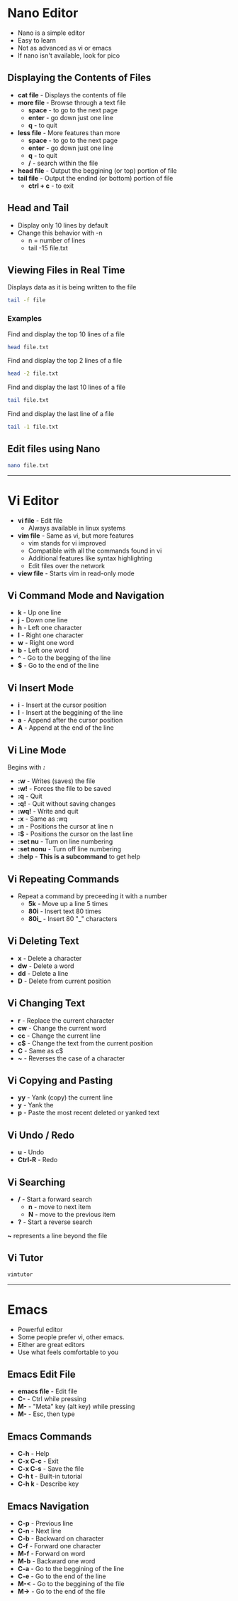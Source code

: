 # Nano Editor
- Nano is a simple editor
- Easy to learn
- Not as advanced as vi or emacs
- If nano isn't available, look for pico

## Displaying the Contents of Files
- **cat file** - Displays the contents of file
- **more file** -  Browse through a text file
  - **space** - to go to the next page
  - **enter** - go down just one line
  - **q** - to quit
- **less file** - More features than more
  - **space** - to go to the next page
  - **enter** - go down just one line
  - **q** - to quit
  - **/** - search within the file
- **head file** - Output the beggining (or top) portion of file
- **tail file** - Output the endind (or bottom) portion of file
  - **ctrl + c** - to exit

## Head and Tail
- Display only 10 lines by default
- Change this behavior with -n
  - n = number of lines
  - tail -15 file.txt

## Viewing Files in Real Time
Displays data as it is being written to the file
```bash
tail -f file 
```

### Examples
Find and display the top 10 lines of a file
```bash
head file.txt
```

Find and display the top 2 lines of a file
```bash
head -2 file.txt
```

Find and display the last 10 lines of a file
```bash
tail file.txt
```

Find and display the last line of a file
```bash
tail -1 file.txt
```

## Edit files using Nano
```bash
nano file.txt
```
---

# Vi Editor
- **vi file** - Edit file
  - Always available in linux systems
- **vim file** - Same as vi, but more features
  - vim stands for vi improved
  - Compatible with all the commands found in vi
  - Additional features like syntax highlighting
  - Edit files over the network
- **view file** - Starts vim in read-only mode

## Vi Command Mode and Navigation
- **k** - Up one line
- **j** - Down one line
- **h** - Left one character
- **l** - Right one character
- **w** - Right one word
- **b** - Left one word
- **^** - Go to the begging of the line
- **$** - Go to the end of the line

## Vi Insert Mode
- **i** - Insert at the cursor position
- **I** - Insert at the beggining of the line
- **a** - Append after the cursor position
- **A** - Append at the end of the line

## Vi Line Mode
Begins with ***:***

- **:w** - Writes (saves) the file
- **:w!** - Forces the file to be saved
- **:q** - Quit
- **:q!** - Quit without saving changes
- **:wq!** - Write and quit
- **:x** - Same as :wq
- **:n** - Positions the cursor at line n
- **:$** - Positions the cursor on the last line
- **:set nu** - Turn on line numbering
- **:set nonu** - Turn off line numbering
- **:help** - **This is a subcommand** to get help

## Vi Repeating Commands
- Repeat a command by preceeding it with a number
    - **5k** - Move up a line 5 times
    - **80i<Text><Esc>** - Insert text 80 times
    - **80i_<Esc>** - Insert 80 "_" characters

## Vi Deleting Text
- **x** - Delete a character
- **dw** - Delete a word
- **dd** - Delete a line
- **D** - Delete from current position

## Vi Changing Text
- **r** - Replace the current character
- **cw** - Change the current word
- **cc** - Change the current line
- **c$** - Change the text from the current position
- **C** - Same as c$
- **~** - Reverses the case of a character

## Vi Copying and Pasting
- **yy** - Yank (copy) the current line
- **y<position>** - Yank the <position>
- **p** - Paste the most recent deleted or yanked text

## Vi Undo / Redo
- **u** - Undo
- **Ctrl-R** - Redo

## Vi Searching
- **/<pattern>** - Start a forward search
  - **n** - move to next item
  - **N** - move to the previous item
- **?<pattern>** - Start a reverse search

**~** represents a line beyond the file

## Vi Tutor
```bash
vimtutor
```

---

# Emacs
- Powerful editor
- Some people prefer vi, other emacs.
- Either are great editors
- Use what feels comfortable to you

## Emacs Edit File
- **emacs file** - Edit file
- **C-<char>** - Ctrl while pressing <char>
- **M-<char>** - "Meta" key (alt key) while pressing <char>
- **M-<char>** - Esc, then type <char>

## Emacs Commands
- **C-h** - Help
- **C-x C-c** - Exit
- **C-x C-s** - Save the file
- **C-h t** - Built-in tutorial
- **C-h k <key>** - Describe key

## Emacs Navigation
- **C-p** - Previous line
- **C-n** - Next line
- **C-b** - Backward on character
- **C-f** - Forward one character
- **M-f** - Forward on word
- **M-b** - Backward one word
- **C-a** - Go to the beggining of the line
- **C-e** - Go to the end of the line
- **M-<** - Go to the beggining of the file
- **M->** - Go to the end of the file